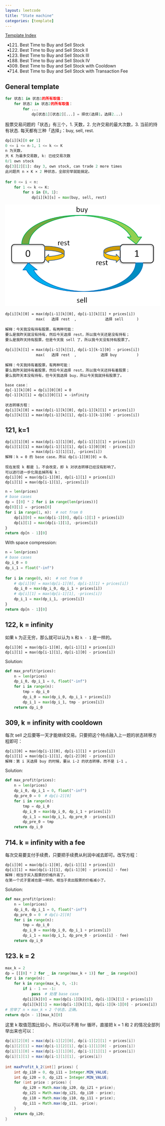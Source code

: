 ```yaml
---
layout: leetcode
title: "State machine"
categories: [template]
---
```


[Template Index](../template_list.md)

* 121. Best Time to Buy and Sell Stock
* 122. Best Time to Buy and Sell Stock II
* 123. Best Time to Buy and Sell Stock III
* 188. Best Time to Buy and Sell Stock IV
* 309. Best Time to Buy and Sell Stock with Cooldown
* 714. Best Time to Buy and Sell Stock with Transaction Fee

## General template

```python
for 状态1 in 状态1的所有取值：
    for 状态2 in 状态2的所有取值：
        for ...
            dp[状态1][状态2][...] = 择优(选择1，选择2...)
```            

股票交易问题的「状态」有三个，1. 天数，2. 允许交易的最大次数，3. 当前的持有状态.
每天都有三种「选择」：buy, sell, rest.


```python
dp[i][k][0 or 1]
0 <= i <= n-1, 1 <= k <= K
n 为天数，
大 K 为最多交易数, k: 已经交易次数
0/1 own stock
dp[3][2][1]: day 3, own stock, can trade 2 more times
此问题共 n × K × 2 种状态，全部穷举就能搞定。

for 0 <= i < n:
    for 1 <= k <= K:
        for s in {0, 1}:
            dp[i][k][s] = max(buy, sell, rest)
```

![state machine](stock-trading-state-machine.png)

```
dp[i][k][0] = max(dp[i-1][k][0], dp[i-1][k][1] + prices[i])
              max(   选择 rest  ,             选择 sell      )

解释：今天我没有持有股票，有两种可能：
要么是我昨天就没有持有，然后今天选择 rest，所以我今天还是没有持有；
要么是我昨天持有股票，但是今天我 sell 了，所以我今天没有持有股票了。

dp[i][k][1] = max(dp[i-1][k][1], dp[i-1][k-1][0] - prices[i])
              max(   选择 rest  ,           选择 buy         )

解释：今天我持有着股票，有两种可能：
要么我昨天就持有着股票，然后今天选择 rest，所以我今天还持有着股票；
要么我昨天本没有持有，但今天我选择 buy，所以今天我就持有股票了。
```

```
base case：
dp[-1][k][0] = dp[i][0][0] = 0
dp[-1][k][1] = dp[i][0][1] = -infinity

状态转移方程：
dp[i][k][0] = max(dp[i-1][k][0], dp[i-1][k][1] + prices[i])
dp[i][k][1] = max(dp[i-1][k][1], dp[i-1][k-1][0] - prices[i])
```

## 121, k=1

```
dp[i][1][0] = max(dp[i-1][1][0], dp[i-1][1][1] + prices[i])
dp[i][1][1] = max(dp[i-1][1][1], dp[i-1][0][0] - prices[i]) 
            = max(dp[i-1][1][1], -prices[i])
解释：k = 0 的 base case，所以 dp[i-1][0][0] = 0。

现在发现 k 都是 1，不会改变，即 k 对状态转移已经没有影响了。
可以进行进一步化简去掉所有 k：
dp[i][0] = max(dp[i-1][0], dp[i-1][1] + prices[i])
dp[i][1] = max(dp[i-1][1], -prices[i])
```

```python
n = len(prices)
# base cases
dp = [[0] * 2 for i in range(len(prices))]
dp[0][1] = -prices[0]
for i in range(1, n):  # not from 0
    dp[i][0] = max(dp[i-1][0], dp[i-1][1] + prices[i])
    dp[i][1] = max(dp[i-1][1], -prices[i])
}
return dp[n - 1][0]
```

With space compression: 

```python
n = len(prices)
# base cases
dp_i_0 = 0
dp_i_1 = float("-inf")

for i in range(0, n):  # not from 0
    # dp[i][0] = max(dp[i-1][0], dp[i-1][1] + prices[i])
    dp_i_0 = max(dp_i_0, dp_i_1 + prices[i])
    # dp[i][1] = max(dp[i-1][1], -prices[i])
    dp_i_1 = max(dp_i_1, -prices[i])
}
return dp[n - 1][0]
```

## 122, k = infinity

如果 `k` 为正无穷，那么就可以认为 `k` 和 `k - 1` 是一样的。
```
dp[i][0] = max(dp[i-1][0], dp[i-1][1] + prices[i])
dp[i][1] = max(dp[i-1][1], dp[i-1][0] - prices[i])
```

Solution:

```python
def max_profit(prices):
    n = len(prices)
    dp_i_0, dp_i_1 = 0, float("-inf")
    for i in range(n):
        tmp = dp_i_0
        dp_i_0 = max(dp_i_0, dp_i_1 + prices[i])
        dp_i_1 = max(dp_i_1, tmp - prices[i])
    return dp_i_0
```

## 309, k = infinity with cooldown

每次 sell 之后要等一天才能继续交易。只要把这个特点融入上一题的状态转移方程即可：

```
dp[i][0] = max(dp[i-1][0], dp[i-1][1] + prices[i])
dp[i][1] = max(dp[i-1][1], dp[i-2][0] - prices[i])
解释：第 i 天选择 buy 的时候，要从 i-2 的状态转移，而不是 i-1 。
```

Solution:

```python
def max_profit(prices):
    n = len(prices)
    dp_i_0, dp_i_1 = 0, float("-inf")
    dp_pre_0 = 0  # dp[i-2][0]
    for i in range(n):
        tmp = dp_i_0
        dp_i_0 = max(dp_i_0, dp_i_1 + prices[i])
        dp_i_1 = max(dp_i_1, dp_pre_0 - prices[i])
        dp_pre_0 = tmp
    return dp_i_0
```

## 714. k = infinity with a fee

每次交易要支付手续费，只要把手续费从利润中减去即可。改写方程：

```
dp[i][0] = max(dp[i-1][0], dp[i-1][1] + prices[i])
dp[i][1] = max(dp[i-1][1], dp[i-1][0] - prices[i] - fee)
解释：相当于买入股票的价格升高了。
在第一个式子里减也是一样的，相当于卖出股票的价格减小了。
```

Solution: 

```python
def max_profit(prices):
    n = len(prices)
    dp_i_0, dp_i_1 = 0, float("-inf")
    dp_pre_0 = 0  # dp[i-2][0]
    for i in range(n):
        tmp = dp_i_0
        dp_i_0 = max(dp_i_0, dp_i_1 + prices[i])
        dp_i_1 = max(dp_i_1, dp_pre_0 - prices[i] - fee)
    return dp_i_0
```

## 123. k = 2

```python
max_k = 2
dp = [[[0] * 2 for _ in range(max_k + 1)] for _ in range(n)]
for i in range(n):
    for k in range(max_k, 0, -1):
        if i - 1 == -1:
            pass  # 处理 base case 
        dp[i][k][0] = max(dp[i-1][k][0], dp[i-1][k][1] + prices[i])
        dp[i][k][1] = max(dp[i-1][k][1], dp[i-1][k-1][0] - prices[i])
# 穷举了 n × max_k × 2 个状态，正确。
return dp[n - 1][max_k][0]
```

这里 k 取值范围比较小，所以可以不用 for 循环，直接把 k = 1 和 2 的情况全部列举出来也可以：

```java
dp[i][2][0] = max(dp[i-1][2][0], dp[i-1][2][1] + prices[i])
dp[i][2][1] = max(dp[i-1][2][1], dp[i-1][1][0] - prices[i])
dp[i][1][0] = max(dp[i-1][1][0], dp[i-1][1][1] + prices[i])
dp[i][1][1] = max(dp[i-1][1][1], -prices[i])

int maxProfit_k_2(int[] prices) {
    int dp_i10 = 0, dp_i11 = Integer.MIN_VALUE;
    int dp_i20 = 0, dp_i21 = Integer.MIN_VALUE;
    for (int price : prices) {
        dp_i20 = Math.max(dp_i20, dp_i21 + price);
        dp_i21 = Math.max(dp_i21, dp_i10 - price);
        dp_i10 = Math.max(dp_i10, dp_i11 + price);
        dp_i11 = Math.max(dp_i11, -price);
    }
    return dp_i20;
}
```